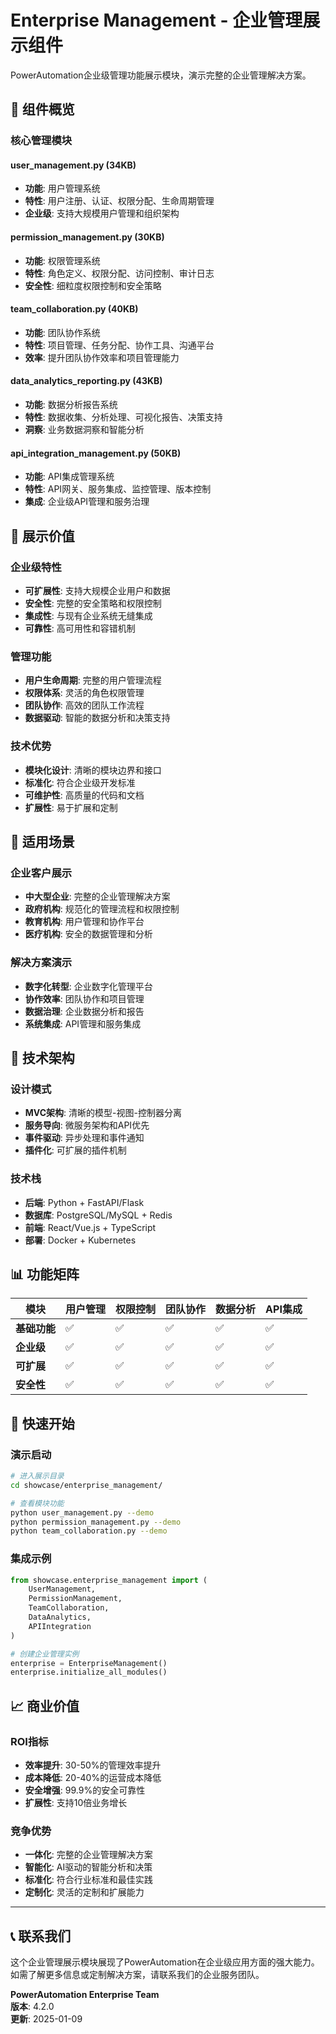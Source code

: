 # Enterprise Management - 企业管理展示组件

PowerAutomation企业级管理功能展示模块，演示完整的企业管理解决方案。

## 📁 **组件概览**

### **核心管理模块**

#### **user_management.py (34KB)**
- **功能**: 用户管理系统
- **特性**: 用户注册、认证、权限分配、生命周期管理
- **企业级**: 支持大规模用户管理和组织架构

#### **permission_management.py (30KB)**
- **功能**: 权限管理系统
- **特性**: 角色定义、权限分配、访问控制、审计日志
- **安全性**: 细粒度权限控制和安全策略

#### **team_collaboration.py (40KB)**
- **功能**: 团队协作系统
- **特性**: 项目管理、任务分配、协作工具、沟通平台
- **效率**: 提升团队协作效率和项目管理能力

#### **data_analytics_reporting.py (43KB)**
- **功能**: 数据分析报告系统
- **特性**: 数据收集、分析处理、可视化报告、决策支持
- **洞察**: 业务数据洞察和智能分析

#### **api_integration_management.py (50KB)**
- **功能**: API集成管理系统
- **特性**: API网关、服务集成、监控管理、版本控制
- **集成**: 企业级API管理和服务治理

## 🎯 **展示价值**

### **企业级特性**
- **可扩展性**: 支持大规模企业用户和数据
- **安全性**: 完整的安全策略和权限控制
- **集成性**: 与现有企业系统无缝集成
- **可靠性**: 高可用性和容错机制

### **管理功能**
- **用户生命周期**: 完整的用户管理流程
- **权限体系**: 灵活的角色权限管理
- **团队协作**: 高效的团队工作流程
- **数据驱动**: 智能的数据分析和决策支持

### **技术优势**
- **模块化设计**: 清晰的模块边界和接口
- **标准化**: 符合企业级开发标准
- **可维护性**: 高质量的代码和文档
- **扩展性**: 易于扩展和定制

## 🏢 **适用场景**

### **企业客户展示**
- **中大型企业**: 完整的企业管理解决方案
- **政府机构**: 规范化的管理流程和权限控制
- **教育机构**: 用户管理和协作平台
- **医疗机构**: 安全的数据管理和分析

### **解决方案演示**
- **数字化转型**: 企业数字化管理平台
- **协作效率**: 团队协作和项目管理
- **数据治理**: 企业数据分析和报告
- **系统集成**: API管理和服务集成

## 🔧 **技术架构**

### **设计模式**
- **MVC架构**: 清晰的模型-视图-控制器分离
- **服务导向**: 微服务架构和API优先
- **事件驱动**: 异步处理和事件通知
- **插件化**: 可扩展的插件机制

### **技术栈**
- **后端**: Python + FastAPI/Flask
- **数据库**: PostgreSQL/MySQL + Redis
- **前端**: React/Vue.js + TypeScript
- **部署**: Docker + Kubernetes

## 📊 **功能矩阵**

| 模块 | 用户管理 | 权限控制 | 团队协作 | 数据分析 | API集成 |
|------|----------|----------|----------|----------|---------|
| **基础功能** | ✅ | ✅ | ✅ | ✅ | ✅ |
| **企业级** | ✅ | ✅ | ✅ | ✅ | ✅ |
| **可扩展** | ✅ | ✅ | ✅ | ✅ | ✅ |
| **安全性** | ✅ | ✅ | ✅ | ✅ | ✅ |

## 🚀 **快速开始**

### **演示启动**
```bash
# 进入展示目录
cd showcase/enterprise_management/

# 查看模块功能
python user_management.py --demo
python permission_management.py --demo
python team_collaboration.py --demo
```

### **集成示例**
```python
from showcase.enterprise_management import (
    UserManagement,
    PermissionManagement,
    TeamCollaboration,
    DataAnalytics,
    APIIntegration
)

# 创建企业管理实例
enterprise = EnterpriseManagement()
enterprise.initialize_all_modules()
```

## 📈 **商业价值**

### **ROI指标**
- **效率提升**: 30-50%的管理效率提升
- **成本降低**: 20-40%的运营成本降低
- **安全增强**: 99.9%的安全可靠性
- **扩展性**: 支持10倍业务增长

### **竞争优势**
- **一体化**: 完整的企业管理解决方案
- **智能化**: AI驱动的智能分析和决策
- **标准化**: 符合行业标准和最佳实践
- **定制化**: 灵活的定制和扩展能力

---

## 📞 **联系我们**

这个企业管理展示模块展现了PowerAutomation在企业级应用方面的强大能力。如需了解更多信息或定制解决方案，请联系我们的企业服务团队。

**PowerAutomation Enterprise Team**  
**版本**: 4.2.0  
**更新**: 2025-01-09

